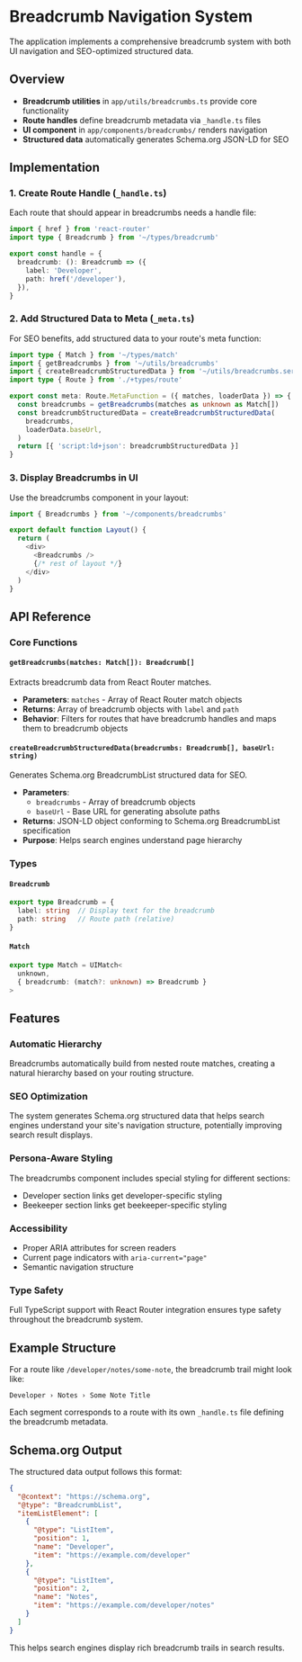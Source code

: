 # Breadcrumb Navigation System

The application implements a comprehensive breadcrumb system with both UI navigation and SEO-optimized structured data.

## Overview

- **Breadcrumb utilities** in `app/utils/breadcrumbs.ts` provide core functionality
- **Route handles** define breadcrumb metadata via `_handle.ts` files
- **UI component** in `app/components/breadcrumbs/` renders navigation
- **Structured data** automatically generates Schema.org JSON-LD for SEO

## Implementation

### 1. Create Route Handle (`_handle.ts`)

Each route that should appear in breadcrumbs needs a handle file:

```typescript
import { href } from 'react-router'
import type { Breadcrumb } from '~/types/breadcrumb'

export const handle = {
  breadcrumb: (): Breadcrumb => ({
    label: 'Developer',
    path: href('/developer'),
  }),
}
```

### 2. Add Structured Data to Meta (`_meta.ts`)

For SEO benefits, add structured data to your route's meta function:

```typescript
import type { Match } from '~/types/match'
import { getBreadcrumbs } from '~/utils/breadcrumbs'
import { createBreadcrumbStructuredData } from '~/utils/breadcrumbs.server'
import type { Route } from './+types/route'

export const meta: Route.MetaFunction = ({ matches, loaderData }) => {
  const breadcrumbs = getBreadcrumbs(matches as unknown as Match[])
  const breadcrumbStructuredData = createBreadcrumbStructuredData(
    breadcrumbs,
    loaderData.baseUrl,
  )
  return [{ 'script:ld+json': breadcrumbStructuredData }]
}
```

### 3. Display Breadcrumbs in UI

Use the breadcrumbs component in your layout:

```typescript
import { Breadcrumbs } from '~/components/breadcrumbs'

export default function Layout() {
  return (
    <div>
      <Breadcrumbs />
      {/* rest of layout */}
    </div>
  )
}
```

## API Reference

### Core Functions

#### `getBreadcrumbs(matches: Match[]): Breadcrumb[]`

Extracts breadcrumb data from React Router matches.

- **Parameters**: `matches` - Array of React Router match objects
- **Returns**: Array of breadcrumb objects with `label` and `path`
- **Behavior**: Filters for routes that have breadcrumb handles and maps them to breadcrumb objects

#### `createBreadcrumbStructuredData(breadcrumbs: Breadcrumb[], baseUrl: string)`

Generates Schema.org BreadcrumbList structured data for SEO.

- **Parameters**: 
  - `breadcrumbs` - Array of breadcrumb objects
  - `baseUrl` - Base URL for generating absolute paths
- **Returns**: JSON-LD object conforming to Schema.org BreadcrumbList specification
- **Purpose**: Helps search engines understand page hierarchy

### Types

#### `Breadcrumb`

```typescript
export type Breadcrumb = {
  label: string  // Display text for the breadcrumb
  path: string   // Route path (relative)
}
```

#### `Match`

```typescript
export type Match = UIMatch<
  unknown,
  { breadcrumb: (match?: unknown) => Breadcrumb }
>
```

## Features

### Automatic Hierarchy
Breadcrumbs automatically build from nested route matches, creating a natural hierarchy based on your routing structure.

### SEO Optimization
The system generates Schema.org structured data that helps search engines understand your site's navigation structure, potentially improving search result displays.

### Persona-Aware Styling
The breadcrumbs component includes special styling for different sections:
- Developer section links get developer-specific styling
- Beekeeper section links get beekeeper-specific styling

### Accessibility
- Proper ARIA attributes for screen readers
- Current page indicators with `aria-current="page"`
- Semantic navigation structure

### Type Safety
Full TypeScript support with React Router integration ensures type safety throughout the breadcrumb system.

## Example Structure

For a route like `/developer/notes/some-note`, the breadcrumb trail might look like:

```
Developer › Notes › Some Note Title
```

Each segment corresponds to a route with its own `_handle.ts` file defining the breadcrumb metadata.

## Schema.org Output

The structured data output follows this format:

```json
{
  "@context": "https://schema.org",
  "@type": "BreadcrumbList",
  "itemListElement": [
    {
      "@type": "ListItem",
      "position": 1,
      "name": "Developer",
      "item": "https://example.com/developer"
    },
    {
      "@type": "ListItem", 
      "position": 2,
      "name": "Notes",
      "item": "https://example.com/developer/notes"
    }
  ]
}
```

This helps search engines display rich breadcrumb trails in search results.